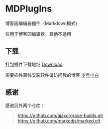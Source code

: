 # MDPlugIns
博客园编辑器插件（Markdown模式）

仅用于博客园编辑器，其他不适用

## 下载
打包插件下载地址 [Download](https://files.cnblogs.com/files/so-easy/MDPlugIns.rar "下载")

需要插件离线安装软件请访问我的博客 [少年小白](https://www.cnblogs.com/so-easy/p/9782901.html)

## 感谢
感谢另外两个仓库：
> https://github.com/ajaxorg/ace-builds.git  
> https://github.com/markedjs/marked.git

